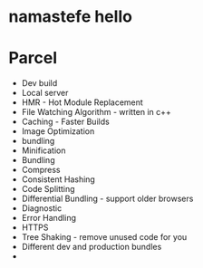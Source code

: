 # namastefe hello

# Parcel

- Dev build
- Local server
- HMR - Hot Module Replacement
- File Watching Algorithm - written in c++
- Caching - Faster Builds
- Image Optimization
- bundling
- Minification
- Bundling
- Compress
- Consistent Hashing
- Code Splitting
- Differential Bundling - support older browsers
- Diagnostic
- Error Handling
- HTTPS
- Tree Shaking - remove unused code for you
- Different dev and production bundles
-
